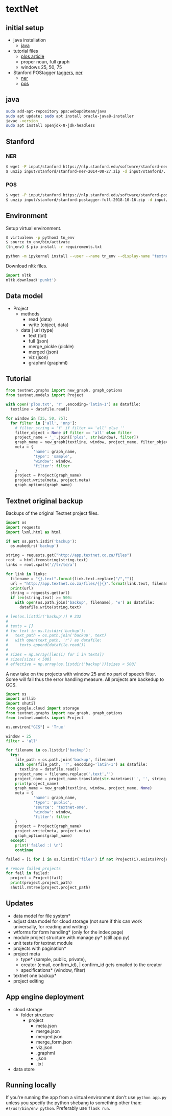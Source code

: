 # textNet

## initial setup

- java installation
  - [java](http://tipsonubuntu.com/2016/07/31/install-oracle-java-8-9-ubuntu-16-04-linux-mint-18/)
- tutorial files
  - [plos article](https://journals.plos.org/plosone/article?id=10.1371/journal.pone.0172002)
  - proper noun, full graph
  - windows 25, 50, 75
- Stanford POStagger [taggers](https://nlp.stanford.edu/software/tagger.html), [ner](https://nlp.stanford.edu/software/CRF-NER.html)
  - [ner](https://nlp.stanford.edu/software/stanford-ner-2014-08-27.zip)
  - [pos](https://nlp.stanford.edu/software/stanford-postagger-full-2018-10-16.zip)

## java

```sh
sudo add-apt-repository ppa:webupd8team/java
sudo apt update; sudo apt install oracle-java8-installer
javac -version
sudo apt install openjdk-8-jdk-headless
```

## Stanford

### NER

```sh
$ wget -P input/stanford https://nlp.stanford.edu/software/stanford-ner-2014-08-27.zip
$ unzip input/stanford/stanford-ner-2014-08-27.zip -d input/stanford/.
```

### POS

```sh
$ wget -P input/stanford https://nlp.stanford.edu/software/stanford-postagger-full-2018-10-16.zip
$ unzip input/stanford/stanford-postagger-full-2018-10-16.zip -d input/stanford/.
```

## Environment

Setup virtual environment.

```sh
$ virtualenv -p python3 tn_env
$ source tn_env/bin/activate
(tn_env) $ pip install -r requirements.txt
```

```sh
python -m ipykernel install --user --name tn_env --display-name "textnet"
```


Download nltk files.

```python
import nltk
nltk.download('punkt')
```

## Data model

- Project
  - methods
    - read (data)
    - write (object, data)
  - data | uri (type)
    - text (txt)
    - full (json)
    - merge_pickle (pickle)
    - merged (json)
    - viz (json)
    - graphml (graphml)

## Tutorial

```python
from textnet.graphs import new_graph, graph_options
from textnet.models import Project

with open('plos.txt', 'r' ,encoding='latin-1') as datafile:
  textline = datafile.read()

for window in [25, 50, 75]:
  for filter in ['all', 'nnp']:
    # filter_string = 'f' if filter == 'all' else ''
    filter_object = None if filter == 'all' else filter
    project_name = '_'.join(['plos', str(window), filter])        
    graph_name = new_graph(textline, window, project_name, filter_object)
    meta = {
            'name': graph_name,
            'type': 'sample',
            'window': window,
            'filter': filter
    }
    project = Project(graph_name)
    project.write(meta, project.meta)
    graph_options(graph_name)
```

## Textnet original backup

Backups of the original Textnet project files.

```python
import os
import requests
import lxml.html as html

if not os.path.isdir('backup'):
  os.makedirs('backup')

string = requests.get("http://app.textnet.co.za/files")
root  = html.fromstring(string.text)
links = root.xpath('//tr/td/a')

for link in links:
  filename = "{}.text".format(link.text.replace("/",""))
  url = "http://app.textnet.co.za/files/{}{}".format(link.text, filename)
  print(url)
  string = requests.get(url)
  if len(string.text) >= 500:
    with open(os.path.join('backup', filename), 'w') as datafile:
      datafile.write(string.text)

# len(os.listdir('backup')) # 232
#
# texts = []
# for text in os.listdir('backup'):
#   text_path = os.path.join('backup', text)
#   with open(text_path, 'r') as datafile:
#     texts.append(datafile.read())
#
# sizes = np.array([len(i) for i in texts])
# sizes[sizes < 500]
# effective = np.array(os.listdir('backup'))[sizes < 500]
```

A new take on the projects with window 25 and no part of speech filter. Some will fail thus the error handling measure. All projects are backedup to GCS.

```python
import os
import urllib
import shutil
from google.cloud import storage
from textnet.graphs import new_graph, graph_options
from textnet.models import Project

os.environ["GCS"] = 'True'

window = 25
filter = 'all'

for filename in os.listdir('backup'):
  try:
    file_path = os.path.join('backup', filename)
    with open(file_path, 'r', encoding='latin-1') as datafile:
      textline = datafile.read()
    project_name = filename.replace('.text','')
    project_name = project_name.translate(str.maketrans('', '', string.punctuation))
    print(project_name)
    graph_name = new_graph(textline, window, project_name, None)
    meta = {
            'name': graph_name,
            'type': 'public',
            'source': 'textnet-one',
            'window': window,
            'filter': filter
    }
    project = Project(graph_name)
    project.write(meta, project.meta)
    graph_options(graph_name)
  except:
    print('failed :( \n')
    continue

failed = [i for i in os.listdir('files') if not Project(i).exists(Project(i).meta.uri)]

# remove failed projects
for fail in failed:
  project = Project(fail)
  print(project.project_path)
  shutil.rmtree(project.project_path)
```

## Updates

- data model for file system*
- adjust data model for cloud storage (not sure if this can work universally, for reading and writing)
- wtforms for form handling* (only for the index page)
- module project structure with manage.py* (still app.py)
- unit tests for textnet module
- projects with pagination*
- project meta
  - type* (sample, public, private),
  - creator (email, confirm_id), | confirm_id gets emailed to the creator
  - specifications* (window, filter)
- textnet one backup*
- project editing

## App engine deployment

- cloud storage
  - folder structure
    - project
      - meta.json
      - merge.json      
      - merged.json
      - merge_form.json
      - viz.json
      - .graphml
      - .json
      - .txt
- data store

## Running locally

If you're running the app from a virtual environment don't use `python app.py` unless you specify the python shebang to something other than: `#!/usr/bin/env python`. Preferably use `flask run`.
